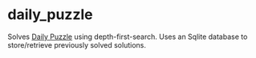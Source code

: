 # daily_puzzle

Solves [Daily Puzzle](https://smile.amazon.com/Calendar-Different-Difficult-Christmas-Birthday/dp/B09MRM4GTW)
using depth-first-search. Uses an Sqlite database to store/retrieve previously
solved solutions.
